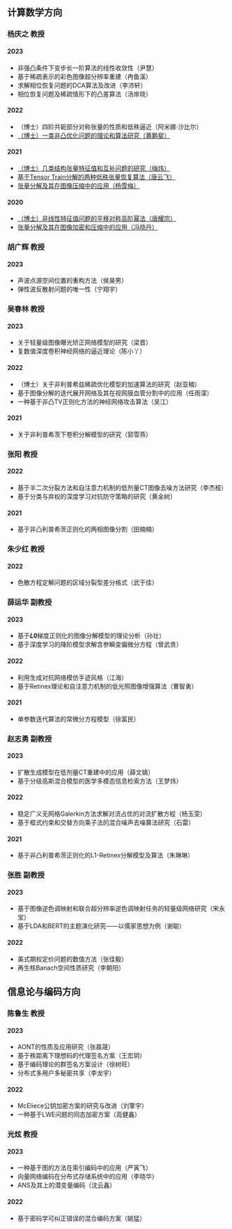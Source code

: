 ## 计算数学方向
### 杨庆之 教授
#### 2023
- 非强凸条件下变步长一阶算法的线性收敛性（尹慧）
- 基于稀疏表示的彩色图像超分辨率重建（冉鱼溪）
- 求解相位恢复问题的DCA算法及改进（李沛轩）
- 相位恢复问题及稀疏情形下的凸差算法（汤岸晓）
#### 2022
- （博士）四阶共轭部分对称张量的性质和低秩逼近（阿米娜·沙比尔）
- [（博士）一类非凸优化问题的理论和算法研究（黄鹏斐）](pdf/yqz/黄鹏斐.pdf)
#### 2021
- [（博士）几类结构张量特征值和互补问题的研究（梅炜）](pdf/yqz/梅炜.pdf)
- [基于Tensor Train分解的两种低秩张量恢复算法（唐云飞）](pdf/yqz/唐云飞.pdf)
- [张量分解及其在图像压缩中的应用（杨雪梅）](pdf/yqz/杨雪梅.pdf)
#### 2020
- [（博士）非线性特征值问题的平移对称高阶幂法（唐耀宗）](pdf/yqz/唐耀宗.pdf)
- [张量分解及其在图像加密和压缩中的应用（冯晓丹）](pdf/yqz/冯晓丹.pdf)
### 胡广辉 教授
#### 2023
- 声波点源空间位置的重构方法（侯昊男）
- 弹性波反散射问题的唯一性（宁翔宇）
### 吴春林 教授
#### 2023
- 关于轻量级图像曝光矫正网络模型的研究（梁晋）
- 复数值深度卷积神经网络的逼近理论（陈小丫）
#### 2022
- （博士）关于非利普希兹稀疏优化模型的加速算法的研究（赵亚楠）
- 基于图像分解的迭代展开网络及其在视网膜血管分割中的应用（任雨濛）
- 一种基于非凸TV正则化方法的神经网络攻击算法（吴江）
#### 2021
- 关于非利普希茨下卷积分解模型的研究（郭雪燕）
### 张阳 教授
#### 2022
- 基于半二次分裂方法和自注意力机制的低剂量CT图像去噪方法研究（李杰桠）
- 基于分类与弃权的深度学习对抗防守策略的研究（黄金树）
#### 2021
- 基于非凸利普希茨正则化的两相图像分割（田楠楠）
### 朱少红 教授
#### 2022
- 色散方程定解问题的区域分裂型差分格式（武于佳）
### 薛运华 副教授
#### 2023
- 基于𝑳𝟎梯度正则化的图像分解模型的理论分析（孙壮）
- 基于深度学习的降阶模型求解含参瞬变偏微分方程（曾武贵）
#### 2022
- 利用生成对抗网络模仿手迹风格（江海）
- 基于Retinex理论和自注意力机制的低光照图像增强算法（曹智勇）
#### 2021
- 单参数迭代算法的常微分方程模型（徐富民）
### 赵志勇 副教授
#### 2023
- 扩散生成模型在低剂量CT重建中的应用（薛文婧）
- 基于分级高斯混合模型的医学多模态信息检索方法（王梦炜）
#### 2022
- 稳定广义无网格Galerkin方法求解对流占优的对流扩散方程（杨玉雯）
- 基于框式约束和交替方向乘子法的混合噪声去噪算法研究（石雷）
#### 2021
- 基于非凸利普希茨正则化的L1-Retinex分解模型及算法（朱琳琳）
### 张胜 副教授
#### 2023
- 基于图像逆色调映射和联合超分辨率逆色调映射任务的轻量级网络研究（宋永宝）
- 基于LDA和BERT的主题演化研究——以儒家思想为例（谢聪）
#### 2022
- 美式期权定价问题的数值方法（张佳毅）
- 再生核Banach空间性质研究（李朝阳）
## 信息论与编码方向
### 陈鲁生 教授
#### 2023
- AONT的性质及应用研究（张晨晟）
- 基于秩距离下理想码的代理签名方案（王宏玥）
- 基于编码理论的群签名方案设计（徐树旺）
- 分布式多用户多秘密共享（李龙宇）
#### 2022
- McEliece公钥加密方案的研究与改进（刘擎宇）
- 一种基于LWE问题的同态加密方案（高健鑫）
### 光炫 教授
#### 2023
- 一种基于图的方法在索引编码中的应用（严寅飞）
- 向量网络编码在分布式存储系统中的应用（李晓华）
- ANS及其上的潜变量编码（沈云鑫）
#### 2022
- 基于密码学可纠正错误的混合编码方案（姚猛）
